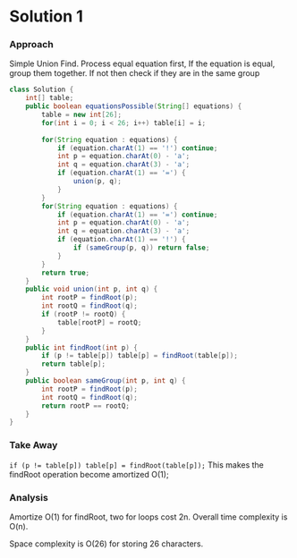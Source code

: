 # Solution 1

### Approach

Simple Union Find. Process equal equation first, If the equation is equal, group them together. If not then check if they are in the same group

```java
class Solution {
    int[] table;
    public boolean equationsPossible(String[] equations) {
        table = new int[26];
        for(int i = 0; i < 26; i++) table[i] = i;
        
        for(String equation : equations) {
            if (equation.charAt(1) == '!') continue;
            int p = equation.charAt(0) - 'a';
            int q = equation.charAt(3) - 'a';
            if (equation.charAt(1) == '=') {
                union(p, q);
            }
        }
        for(String equation : equations) {
            if (equation.charAt(1) == '=') continue;
            int p = equation.charAt(0) - 'a';
            int q = equation.charAt(3) - 'a';
            if (equation.charAt(1) == '!') {
                if (sameGroup(p, q)) return false;
            }
        }
        return true;
    }
    public void union(int p, int q) {
        int rootP = findRoot(p);
        int rootQ = findRoot(q);
        if (rootP != rootQ) {
            table[rootP] = rootQ;
        }
    }
    public int findRoot(int p) {
        if (p != table[p]) table[p] = findRoot(table[p]);
        return table[p];
    }
    public boolean sameGroup(int p, int q) {
        int rootP = findRoot(p);
        int rootQ = findRoot(q);
        return rootP == rootQ;
    }
}
```

### Take Away

`if (p != table[p]) table[p] = findRoot(table[p]);` This makes the findRoot operation become amortized O(1);

### Analysis

Amortize O(1) for findRoot, two for loops cost 2n. Overall time complexity is O(n).

Space complexity is O(26) for storing 26 characters.
